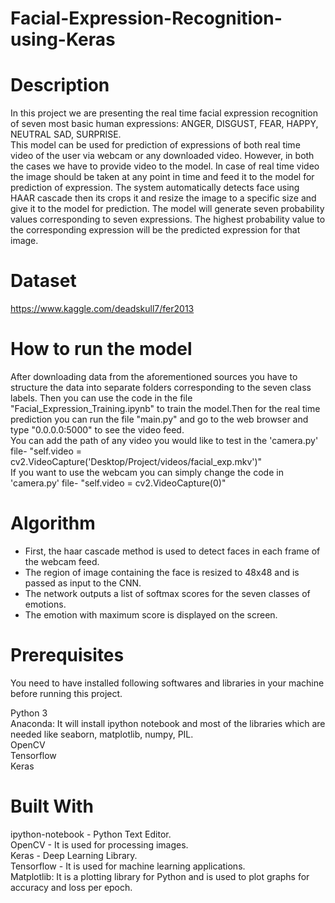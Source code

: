 # Facial-Expression-Recognition-using-Keras

# Description
In this project we are presenting the real time facial expression recognition of seven most basic human expressions: ANGER, DISGUST, FEAR, HAPPY, NEUTRAL SAD, SURPRISE.<br/>
This model can be used for prediction of expressions of both real time video of the user via webcam or any downloaded video. However, in both the cases we have to provide video to the model. In case of real time video the image should be taken at any point in time and feed it to the model for prediction of expression. The system automatically detects face using HAAR cascade then its crops it and resize the image to a specific size and give it to the model for prediction. The model will generate seven probability values corresponding to seven expressions. The highest probability value to the corresponding expression will be the predicted expression for that image.

# Dataset
https://www.kaggle.com/deadskull7/fer2013

# How to run the model

After downloading data from the aforementioned sources you have to structure the data into separate folders corresponding to the seven class labels. Then you can use the code in the file "Facial_Expression_Training.ipynb" to train the model.Then for the real time prediction you can run the file "main.py" and go to the web browser and type "0.0.0.0:5000" to see the video feed.<br/>
You can add the path of any video you would like to test in the 'camera.py' file- "self.video = cv2.VideoCapture('Desktop/Project/videos/facial_exp.mkv')"<br/>
If you want to use the webcam you can simply change the code in 'camera.py' file- "self.video = cv2.VideoCapture(0)"<br/>

# Algorithm

- First, the haar cascade method is used to detect faces in each frame of the webcam feed.<br/>
- The region of image containing the face is resized to 48x48 and is passed as input to the CNN.<br/>
- The network outputs a list of softmax scores for the seven classes of emotions.<br/>
- The emotion with maximum score is displayed on the screen.<br/>

# Prerequisites

You need to have installed following softwares and libraries in your machine before running this project.

Python 3<br/>
Anaconda: It will install ipython notebook and most of the libraries which are needed like seaborn, matplotlib, numpy, PIL.<br/>
OpenCV<br/>
Tensorflow<br/>
Keras<br/>

# Built With

ipython-notebook - Python Text Editor.<br/>
OpenCV - It is used for processing images.<br/>
Keras - Deep Learning Library.<br/>
Tensorflow - It is used for machine learning applications.<br/>
Matplotlib: It is a plotting library for Python and is used to plot graphs for accuracy and loss per epoch.

